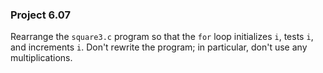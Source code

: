 ### Project 6.07
Rearrange the `square3.c` program so that the `for` loop initializes `i`, tests
`i`, and increments `i`. Don't rewrite the program; in particular, don't use any
multiplications.